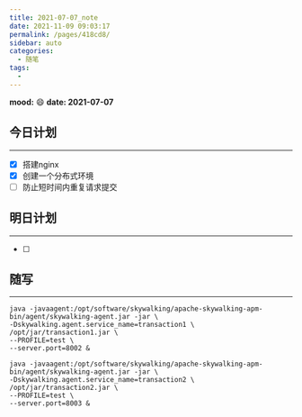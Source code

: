 ```yaml
---
title: 2021-07-07_note
date: 2021-11-09 09:03:17
permalink: /pages/418cd8/
sidebar: auto
categories:
  - 随笔
tags:
  - 
---
```

**mood:** :smile:  																		**date: 2021-07-07**  
## 今日计划  
------
- [x]  搭建nginx
- [x]  创建一个分布式环境
- [ ]  防止短时间内重复请求提交
## 明日计划  
------
- [ ]  
## 随写 
------

```
java -javaagent:/opt/software/skywalking/apache-skywalking-apm-bin/agent/skywalking-agent.jar -jar \
-Dskywalking.agent.service_name=transaction1 \
/opt/jar/transaction1.jar \
--PROFILE=test \
--server.port=8002 &

java -javaagent:/opt/software/skywalking/apache-skywalking-apm-bin/agent/skywalking-agent.jar -jar \
-Dskywalking.agent.service_name=transaction2 \
/opt/jar/transaction2.jar \
--PROFILE=test \
--server.port=8003 &
```

